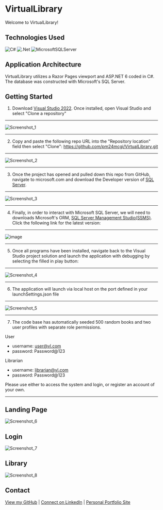 # VirtualLibrary

Welcome to VirtualLibrary!

## Technologies Used
![C#](https://img.shields.io/badge/c%23-%23239120.svg?style=for-the-badge&logo=c-sharp&logoColor=white)
![.Net](https://img.shields.io/badge/.NET-5C2D91?style=for-the-badge&logo=.net&logoColor=white)
![MicrosoftSQLServer](https://img.shields.io/badge/Microsoft%20SQL%20Sever-CC2927?style=for-the-badge&logo=microsoft%20sql%20server&logoColor=white)


## Application Architecture
VirtualLibrary utilizes a Razor Pages viewport and ASP.NET 6 coded in C#. The database was constructed with Microsoft's SQL Server.

## Getting Started

1. Download [Visual Studio 2022](https://visualstudio.microsoft.com/). Once installed, open Visual Studio and select "Clone a repository"

***

![Screenshot_1](https://user-images.githubusercontent.com/99216796/193136853-4bda80c7-636a-4b25-a292-a46c950a2d64.png)

***
2. Copy and paste the following repo URL into the "Repository location" field then select "Clone": https://github.com/pm24mcgi/VirtualLibrary.git
***

![Screenshot_2](https://user-images.githubusercontent.com/99216796/193137320-36ebf2b4-48a1-4f12-a598-7d2ebaf3860c.png)

***
3. Once the project has opened and pulled down this repo from GitHub, navigate to microsoft.com and download the Developer version of [SQL Server](https://www.microsoft.com/en-us/sql-server/sql-server-downloads).
***

![Screenshot_3](https://user-images.githubusercontent.com/99216796/193137923-36b5eef8-5064-47f8-acd1-a0585a45ec68.png)

***
4. Finally, in order to interact with Microsoft SQL Server, we will need to downloads Microsoft's ORM, [SQL Server Management Studio(SSMS)](https://learn.microsoft.com/en-us/sql/ssms/download-sql-server-management-studio-ssms?view=sql-server-ver16). Click the following link for the latest version:
***

![image](https://user-images.githubusercontent.com/99216796/193138401-8cbd2f80-8489-471e-bde7-4cc1af648dd0.png)

***
5. Once all programs have been installed, navigate back to the Visual Studio project solution and launch the application with debugging by selecting the filled in play button:
***

![Screenshot_4](https://user-images.githubusercontent.com/99216796/193138796-eeebc02f-ab9b-4d66-806b-7db517bb04bd.png)

***
6. The application will launch via local host on the port defined in your launchSettings.json file
***

![Screenshot_5](https://user-images.githubusercontent.com/99216796/193140212-3fcf5b45-2956-4736-8cbd-14cb15e11f9b.png)

***
7. The code base has automatically seeded 500 random books and two user profiles with separate role permissions.

User
 - username: user@vl.com
 - password: Password@123

Librarian
 - username: librarian@vl.com
 - password: Password@123

Please use either to access the system and login, or register an account of your own.
***

## Landing Page
![Screenshot_6](https://user-images.githubusercontent.com/99216796/193142044-f5c063b7-037c-4be8-955f-3953efc74eba.png)

## Login
![Screenshot_7](https://user-images.githubusercontent.com/99216796/193142187-e9c2d945-1675-41da-aca8-57900c04e555.png)

## Library
![Screenshot_8](https://user-images.githubusercontent.com/99216796/193142283-b9d6ef14-1fbf-467f-9c6d-2a130f60b556.png)

## Contact
[View my GitHub](https://github.com/pm24mcgi) |
[Connect on LinkedIn](https://www.linkedin.com/in/patrickmcginn-1358b76b/) |
[Personal Portfolio Site](https://www.pmmcginn.com/)
